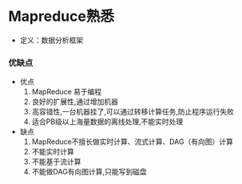 # Mapreduce熟悉

* 定义：数据分析框架

### 优缺点

* 优点
  1. MapReduce 易于编程
  2. 良好的扩展性,通过增加机器
  3. 高容错性,一台机器挂了,可以通过转移计算任务,防止程序运行失败
  4. 适合PB级以上海量数据的离线处理,不能实时处理
* 缺点
  1. MapReduce不擅长做实时计算、流式计算、DAG（有向图）计算
  2. 不能实时计算
  3. 不能基于流计算
  4. 不能做DAG有向图计算,只能写到磁盘

